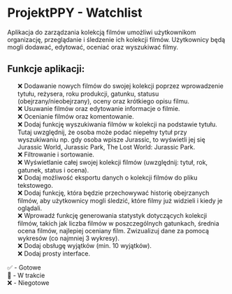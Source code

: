 # ProjektPPY - Watchlist

Aplikacja do zarządzania kolekcją filmów umożliwi użytkownikom organizację, przeglądanie i śledzenie ich
kolekcji filmów. Użytkownicy będą mogli dodawać, edytować, oceniać oraz wyszukiwać filmy.

## Funkcje aplikacji: 

<ul style="list-style-type: none">
    <li>❌ Dodawanie nowych filmów do swojej kolekcji poprzez wprowadzenie tytułu, reżysera, roku produkcji, gatunku, statusu (obejrzany/nieobejrzany), oceny oraz krótkiego opisu filmu. </li>
    <li>❌ Usuwanie filmów oraz edytowanie informacje o filmie. </li>
    <li>❌ Ocenianie filmów oraz komentowanie. </li>
    <li>❌ Dodaj funkcję wyszukiwania filmów w kolekcji na podstawie tytułu. Tutaj uwzględnij, że osoba może podać niepełny tytuł przy wyszukiwaniu np. gdy osoba wpisze Jurassic, to wyświetli jej się Jurassic World, Jurassic Park, The Lost World: Jurassic Park. </li>
    <li>❌ Filtrowanie i sortowanie. </li>
    <li>❌ Wyświetlanie całej swojej kolekcji filmów (uwzględnij: tytuł, rok, gatunek, status i ocena).</li>
    <li>❌ Dodaj możliwość eksportu danych o kolekcji filmów do pliku tekstowego. </li>
    <li>❌ Dodaj funkcję, która będzie przechowywać historię obejrzanych filmów, aby użytkownicy mogli śledzić, które filmy już widzieli i kiedy je oglądali.</li>
    <li>❌ Wprowadź funkcję generowania statystyk dotyczących kolekcji filmów, takich jak liczba filmów w poszczególnych gatunkach, średnia ocena filmów, najlepiej oceniany film. Zwizualizuj dane za pomocą wykresów (co najmniej 3 wykresy). </li>
    <li>❌ Dodaj obsługę wyjątków (min. 10 wyjątków). </li>
    <li>❌ Dodaj prosty interface. </li>
</ul>




✅ - Gotowe <br>
🚧 - W trakcie <br>
❌ - Niegotowe <br>
